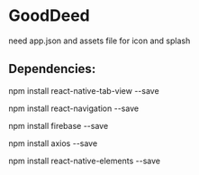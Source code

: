 # GoodDeed

need app.json and assets file for icon and splash

## Dependencies:

npm install react-native-tab-view --save

npm install react-navigation --save

npm install firebase --save

npm install axios --save

npm install react-native-elements --save
